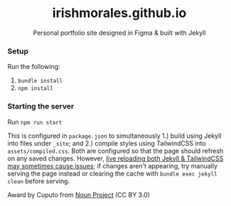 <h1 align="center">irishmorales.github.io</h1>
<p align="center">Personal portfolio site designed in Figma & built with Jekyll</p>

### Setup
Run the following:
1. `bundle install`
2. `npm install`

### Starting the server
Run `npm run start`

This is configured in `package.json` to simultaneously 1.) build using Jekyll into files under `_site`; and 2.) compile styles using TailwindCSS into `assets/compiled.css`. Both are configured so that the page should refresh on any saved changes. However, [live reloading both Jekyll & TailwindCSS may sometimes cause issues](https://github.com/tailwindlabs/tailwindcss/discussions/8470); if changes aren't appearing, try manually serving the page instead or clearing the cache with `bundle exec jekyll clean` before serving.

Award by Cuputo from <a href="https://thenounproject.com/browse/icons/term/award/" target="_blank" title="Award Icons">Noun Project</a> (CC BY 3.0)